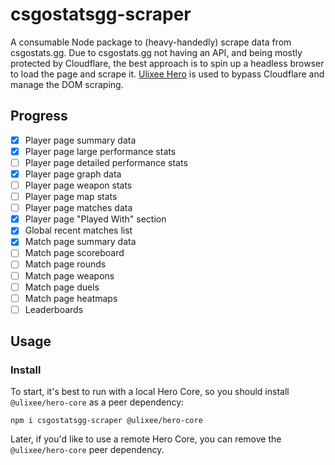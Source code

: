 # csgostatsgg-scraper

A consumable Node package to (heavy-handedly) scrape data from csgostats.gg.
Due to csgostats.gg not having an API, and being mostly protected by Cloudflare, the best approach is to spin up a headless browser to load the page and scrape it.
[Ulixee Hero](https://ulixee.org/docs/hero) is used to bypass Cloudflare and manage the DOM scraping.

## Progress

- [x] Player page summary data
- [x] Player page large performance stats
- [ ] Player page detailed performance stats
- [x] Player page graph data
- [ ] Player page weapon stats
- [ ] Player page map stats
- [ ] Player page matches data
- [x] Player page "Played With" section
- [x] Global recent matches list
- [x] Match page summary data
- [ ] Match page scoreboard
- [ ] Match page rounds
- [ ] Match page weapons
- [ ] Match page duels
- [ ] Match page heatmaps
- [ ] Leaderboards

## Usage

### Install

To start, it's best to run with a local Hero Core, so you should install `@ulixee/hero-core` as a peer dependency:

```shell
npm i csgostatsgg-scraper @ulixee/hero-core
```

Later, if you'd like to use a remote Hero Core, you can remove the `@ulixee/hero-core` peer dependency.
